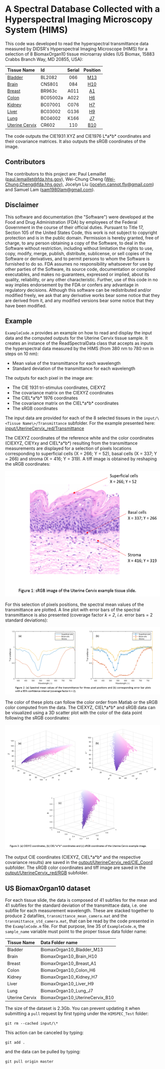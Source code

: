 # A Spectral Database Collected with a Hyperspectral Imaging Microscopy System (HIMS)

This code was developed to read the hyperspectral transmittance data measured by DIDSR's Hyperspectral Imaging Microscope (HIMS) for a selection of 8 BiomaxOrgan10 tissue microarray slides (US Biomax, 15883 Crabbs Branch Way, MD 20855, USA):

| Tissue Name | Id | Serial | Position |
| :--- | :--- | :---: | :---: |
| [Bladder](https://github.com/DIDSR/HIMSPEC/tree/master/output/BiomaxOrgan10_Bladder_M13/RGB/BiomaxOrgan10_Bladder_M13.png)| BL2082 | 066 | [M13](https://github.com/DIDSR/HIMSPEC/tree/master/tma_mapping_images/BladderTMAmap.png) |
| [Brain](https://github.com/DIDSR/HIMSPEC/tree/master/output/BiomaxOrgan10_Brain_H10/RGB/BiomaxOrgan10_Brain_H10.png) | CNS801 | 084 | [H10](https://github.com/DIDSR/HIMSPEC/tree/master/tma_mapping_images/BrainTMAmap.png) |
| [Breast](https://github.com/DIDSR/HIMSPEC/tree/master/output/BiomaxOrgan10_Breast_A1/RGB/BiomaxOrgan10_Breast_A1.png) | BR963c | A011 | [A1](https://github.com/DIDSR/HIMSPEC/tree/master/tma_mapping_images/BreastTMAmap.png) |
| [Colon](https://github.com/DIDSR/HIMSPEC/tree/master/output/BiomaxOrgan10_Colon_H6/RGB/BiomaxOrgan10_Colon_H6.png) | BC05002a | A022 | [H6](https://github.com/DIDSR/HIMSPEC/tree/master/tma_mapping_images/ColonTMAmap.png) |
| [Kidney](https://github.com/DIDSR/HIMSPEC/tree/master/output/BiomaxOrgan10_Kidney_H7/RGB/BiomaxOrgan10_Kidney_H7.png) | BC07001 | C076 | [H7](https://github.com/DIDSR/HIMSPEC/tree/master/tma_mapping_images/KidneyTMAmap.png) |
| [Liver](https://github.com/DIDSR/HIMSPEC/tree/master/output/BiomaxOrgan10_Liver_H9/RGB/BiomaxOrgan10_Liver_H9.png) | BC03002 | G136 | [H9](https://github.com/DIDSR/HIMSPEC/tree/master/tma_mapping_images/LiverTMAmap.png) |
| [Lung](https://github.com/DIDSR/HIMSPEC/tree/master/output/BiomaxOrgan10_Lung_J7/RGB/BiomaxOrgan10_Lung_J7.png) | BC04002 | K166 | [J7](https://github.com/DIDSR/HIMSPEC/tree/master/tma_mapping_images/LungTMAmap.png) |
| [Uterine Cervix](https://github.com/DIDSR/HIMSPEC/tree/master/output/BiomaxOrgan10_UterineCervix_B10/RGB/BiomaxOrgan10_UterineCervix_B10.png) | CR602 | 110 | [B10](https://github.com/DIDSR/HIMSPEC/tree/master/tma_mapping_images/UterineCervixTMAmap.png) |

The code outputs the CIE1931 XYZ and CIE1976 L\*a\*b\* coordinates and their covariance matrices. It also outputs the sRGB coordinates of the image.

## Contributors

The contributors to this project are: Paul Lemaillet (<paul.lemaillet@fda.hhs.gov>), Wei-Chung Cheng (<Wei-Chung.Cheng@fda.hhs.gov>), Jocelyn Liu (<jocelyn.cannot.fly@gmail.com>) and Samuel Lam (<sam1980lam@gmail.com>).

## Disclaimer

This software and documentation (the "Software") were developed at the Food and Drug Administration (FDA) by employees of the Federal Government in the course of their official duties. Pursuant to Title 17, Section 105 of the United States Code, this work is not subject to copyright protection and is in the public domain. Permission is hereby granted, free of charge, to any person obtaining a copy of the Software, to deal in the Software without restriction, including without limitation the rights to use, copy, modify, merge, publish, distribute, sublicense, or sell copies of the Software or derivatives, and to permit persons to whom the Software is furnished to do so. FDA assumes no responsibility whatsoever for use by other parties of the Software, its source code, documentation or compiled executables, and makes no guarantees, expressed or implied, about its quality, reliability, or any other characteristic. Further, use of this code in no way implies endorsement by the FDA or confers any advantage in regulatory decisions. Although this software can be redistributed and/or modified freely, we ask that any derivative works bear some notice that they are derived from it, and any modified versions bear some notice that they have been modified.

## Example
`ExampleCode.m` provides an example on how to read and display the input data and the computed outputs for the Uterine Cervix tissue sample. It creates an instance of the ReadSpectralData class that accepts as inputs the hyperspectral data measured by the HIMS (from 380 nm to 780 nm in steps on 10 nm):
- Mean value of the transmittance for each wavelength
- Standard deviation of the transmittance for each wavelength

The outputs for each pixel in the image are:
- The CIE 1931 tri-stimulus coordinates, CIEXYZ
- The covariance matrix on the CIEXYZ coordinates
- The CIEL\*a\*b\* 1976 coordinates
- The covariance matrix on the CIEL\*a\*b\* coordinates
- The sRGB coordinates

The input data are provided for each of the 8 selected tissues in the `input/\<Tissue Name\>/Transmittance` subfolder. For the example presented here: [input/UterineCervix_red/Transmittance](https://github.com/DIDSR/HIMSPEC/tree/master/input/UterineCervix_red/Transmittance)

The CIEXYZ coordinates of the reference white and the color coordinates (CIEXYZ, CIEYxy and CIEL\*a\*b\*) resulting from the transmittance measurements are displayed for a selection of pixels locations corresponding to superficial cells (X = 266; Y = 52), basal cells (X = 337; Y = 266) and stroma (X = 416; Y = 319). A tiff image is obtained by reshaping the sRGB coordinates:

<p align="center">
  <img width="520" height="409" src="readme_images/Uterine_Cervix_red_Tagged_Captioned.png">
</p>

For this selection of pixels positions, the spectral mean values of the transmittance are plotted. A line plot with error bars of the spectral transmittance is also presented (coverage factor *k = 2*, *i.e.* error bars = 2 standard deviations):

<p align="center">
  <img src="readme_images/transmittance_with_caption.png">
</p>

The color of these plots can follow the color order from Matlab or the sRGB color computed from the data. The CIEXYZ, CIEL\*a\*b\* and sRGB data can be visualized using a 3D scatter plot with the color of the data point following the sRGB coordinates:

<p align="center">
  <img src="readme_images/scatter3_with_caption.png">
</p>

The output CIE coordinates (CIEXYZ, CIEL\*a\*b\* and the respective covariance results) are saved in the [output/UterineCervix_red/CIE_Coord](https://github.com/DIDSR/HIMSPEC/tree/master/output/UterineCervix_red/CIE_Coord) subfolder. The sRGB color coordinates and tiff image are saved in the [output/UterineCervix_red/RGB](https://github.com/DIDSR/HIMSPEC/tree/master/output/UterineCervix_red/RGB) subfolder.

## US BiomaxOrgan10 dataset
For each tissue slide, the data is composed of 41 subfiles for the mean and 41 subfiles for the standard deviation of the transmittace data, i.e. one subfile for each measurement wavelength. These are stacked together to produce 2 datafiles, `transmittance_mean_camera.mat` and the `transmittance_std_camera.mat`, that can be read by the code presented in the `ExampleCode.m` file. For that purpose, line 35 of `ExampleCode.m`, the `sample_name` variable must point to the proper tissue data folder name:

| Tissue Name | Data Folder name |
| :--- | :--- |
| Bladder | BiomaxOrgan10_Bladder_M13 |
| Brain | BiomaxOrgan10_Brain_H10 |
| Breast | BiomaxOrgan10_Breast_A1 |
| Colon | BiomaxOrgan10_Colon_H6 |
| Kidney |  BiomaxOrgan10_Kidney_H7|
| Liver |  BiomaxOrgan10_Liver_H9 |
| Lung |  BiomaxOrgan10_Lung_J7 |
| Uterine Cervix |  BiomaxOrgan10_UterineCervix_B10 |

The size of the dataset is 2.3Gb. You can prevent updating it when submitting a `pull` request by first typing under the `HIMSPEC_Test` folder:

`git rm --cached input/\*`

This action can be canceled by typing:

`git add .`

and the data can be pulled by typing:

`git pull origin master`



